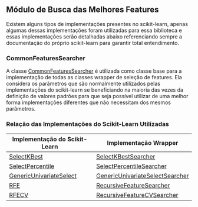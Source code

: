 ## Módulo de Busca das Melhores Features

Existem alguns tipos de implementações presentes no scikit-learn, apenas algumas dessas implementações
foram utilizadas para essa biblioteca e essas implementações serão detalhadas abaixo referenciando
sempre a documentação do próprio scikit-learn para garantir total entendimento.

### CommonFeaturesSearcher

A classe [CommonFeaturesSearcher](https://github.com/nikolasluiz123/MLModelTunner/blob/master/scikit_learn/features_search/common_searcher.py#L4)
é utilizada como classe base para a implementação de todas as classes wrapper de seleção de features.
Ela considera os parâmetros que são normalmente utilizados pelas implementações do scikit-learn se beneficiando
na maioria das vezes da definição de valores padrões para que seja possível utilizar de uma melhor forma
implementações diferentes que não necessitam dos mesmos parâmetros.

### Relação das Implementações do Scikit-Learn Utilizadas

| Implementação do Scikit-Learn                                                                                                         | Implementação Wrapper                                                                                                                                                | 
|---------------------------------------------------------------------------------------------------------------------------------------|----------------------------------------------------------------------------------------------------------------------------------------------------------------------|
| [SelectKBest](https://scikit-learn.org/stable/modules/generated/sklearn.feature_selection.SelectKBest.html)                           | [SelectKBestSearcher](https://github.com/nikolasluiz123/MLModelTunner/blob/master/scikit_learn/features_search/select_k_best_searcher.py#L8)                         | 
| [SelectPercentile](https://scikit-learn.org/stable/modules/generated/sklearn.feature_selection.SelectPercentile.html)                 | [SelectPercentileSearcher](https://github.com/nikolasluiz123/MLModelTunner/blob/master/scikit_learn/features_search/select_percentile_searcher.py#L8)                |
| [GenericUnivariateSelect](https://scikit-learn.org/stable/modules/generated/sklearn.feature_selection.GenericUnivariateSelect.html)   | [GenericUnivariateSelectSearcher](https://github.com/nikolasluiz123/MLModelTunner/blob/master/scikit_learn/features_search/generic_univariate_select_searcher.py#L8) | 
| [RFE](https://scikit-learn.org/stable/modules/generated/sklearn.feature_selection.RFE.html)                                           | [RecursiveFeatureSearcher](https://github.com/nikolasluiz123/MLModelTunner/blob/master/scikit_learn/features_search/rfe_searcher.py#L8)                              |
| [RFECV](https://scikit-learn.org/stable/modules/generated/sklearn.feature_selection.RFECV.html)                                       | [RecursiveFeatureCVSearcher](https://github.com/nikolasluiz123/MLModelTunner/blob/master/scikit_learn/features_search/rfe_searcher.py#L34)                           |
